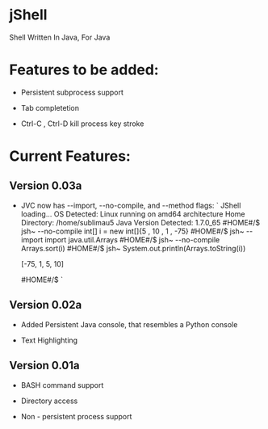 jShell
======

Shell Written In Java, For Java

# Features to be added:

  - Persistent subprocess support
  
  - Tab completetion
  
  - Ctrl-C , Ctrl-D kill process key stroke
  
# Current Features:

## Version 0.03a

  - JVC now has --import, --no-compile, and --method flags:
      `
      JShell loading... 
      OS Detected: Linux running on amd64 architecture
      Home Directory: /home/sublimau5
      Java Version Detected: 1.7.0_65
      #HOME#/$ jsh~ --no-compile int[] i = new int[]{5 , 10 , 1 , -75}
      #HOME#/$ jsh~ --import import java.util.Arrays
      #HOME#/$ jsh~ --no-compile Arrays.sort(i)
      #HOME#/$ jsh~ System.out.println(Arrays.toString(i))
      
      [-75, 1, 5, 10]
      
      #HOME#/$ 
      `

## Version 0.02a

  - Added Persistent Java console, that resembles a Python console

  - Text Highlighting

## Version 0.01a

  - BASH command support
  
  - Directory access

  - Non - persistent process support
